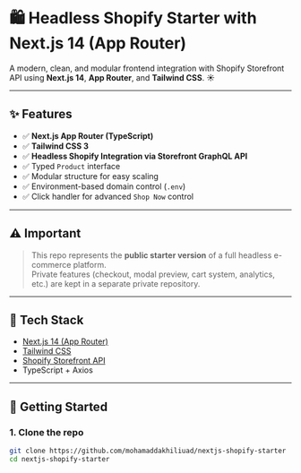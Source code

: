 # 🛍️ Headless Shopify Starter with Next.js 14 (App Router)

A modern, clean, and modular frontend integration with Shopify Storefront API using **Next.js 14**, **App Router**, and **Tailwind CSS**.   ☀️

---

## ✨ Features

- ✅ **Next.js App Router (TypeScript)**
- ✅ **Tailwind CSS 3**
- ✅ **Headless Shopify Integration via Storefront GraphQL API**
- ✅ Typed `Product` interface
- ✅ Modular structure for easy scaling
- ✅ Environment-based domain control (`.env`)
- ✅ Click handler for advanced `Shop Now` control

---

## ⚠️ Important

> This repo represents the **public starter version** of a full headless e-commerce platform.  
> Private features (checkout, modal preview, cart system, analytics, etc.) are kept in a separate private repository.

---

## 🧠 Tech Stack

- [Next.js 14 (App Router)](https://nextjs.org)
- [Tailwind CSS](https://tailwindcss.com)
- [Shopify Storefront API](https://shopify.dev/docs/api/storefront)
- TypeScript + Axios

---

## 🚀 Getting Started

### 1. Clone the repo

```bash
git clone https://github.com/mohamaddakhiliuad/nextjs-shopify-starter
cd nextjs-shopify-starter
